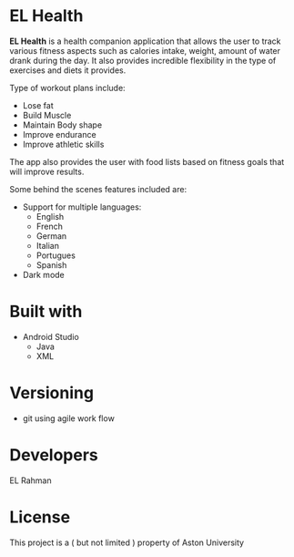 # EL Health

**EL Health** is a health companion application that allows the user to track various fitness aspects such as calories intake, weight, amount of water drank during the day.
It also provides incredible flexibility in the type of exercises and diets it provides. 

Type of workout plans include:
- Lose fat
- Build Muscle
- Maintain Body shape
- Improve endurance
- Improve athletic skills

The app also provides the user with food lists based on fitness goals that will improve results.

Some behind the scenes features included are:
- Support for multiple languages:
  - English
  - French
  - German
  - Italian
  - Portugues
  - Spanish
- Dark mode

# Built with

- Android Studio
  - Java
  - XML
  
# Versioning

- git using agile work flow

# Developers

EL Rahman

# License

This project is a ( but not limited ) property of Aston University
